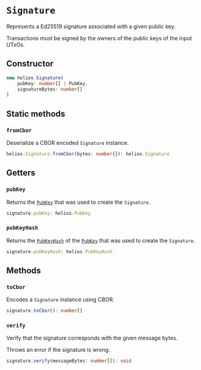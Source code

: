 # `Signature`

Represents a Ed25519 signature associated with a given public key.

Transactions must be signed by the owners of the public keys of the input UTxOs.

## Constructor

```ts
new helios.Signature(
    pubKey: number[] | PubKey,
    signatureBytes: number[]
)
```

## Static methods

### `fromCbor`

Deserialize a CBOR encoded `Signature` instance.

```ts
helios.Signature.fromCbor(bytes: number{}): helios.Signature
```

## Getters

### `pubKey`

Returns the [`PubKey`](./pubkey.md) that was used to create the `Signature`.

```ts
signature.pubKey: helios.PubKey
```

### `pubKeyHash`

Returns the [`PubKeyHash`](./pubkeyhash.md) of the [`PubKey`](./pubkey.md) that was used to create the `Signature`.

```ts
signature.pubKeyHash: helios.PubKeyHash
```

## Methods

### `toCbor`

Encodes a `Signature` instance using CBOR.

```ts
signature.toCbor(): number[]
```

### `verify`

Verify that the signature corresponds with the given message bytes.

Throws an error if the signature is wrong.

```ts
signature.verify(messageBytes: number[]): void
```